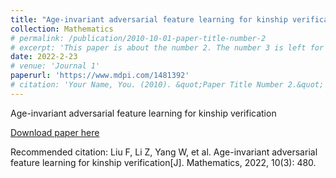 ```yaml
---
title: "Age-invariant adversarial feature learning for kinship verification"
collection: Mathematics
# permalink: /publication/2010-10-01-paper-title-number-2
# excerpt: 'This paper is about the number 2. The number 3 is left for future work.'
date: 2022-2-23
# venue: 'Journal 1'
paperurl: 'https://www.mdpi.com/1481392'
# citation: 'Your Name, You. (2010). &quot;Paper Title Number 2.&quot; <i>Journal 1</i>. 1(2).'
---
```

Age-invariant adversarial feature learning for kinship verification

[Download paper here](http://academicpages.github.io/files/paper2.pdf)

Recommended citation: Liu F, Li Z, Yang W, et al. Age-invariant adversarial feature learning for kinship verification[J]. Mathematics, 2022, 10(3): 480.
